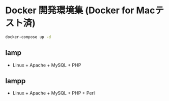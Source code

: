 # Docker 開発環境集 (Docker for Macテスト済)
```bash
docker-compose up -d
```

## lamp
* Linux + Apache + MySQL + PHP

## lampp
* Linux + Apache + MySQL + PHP + Perl